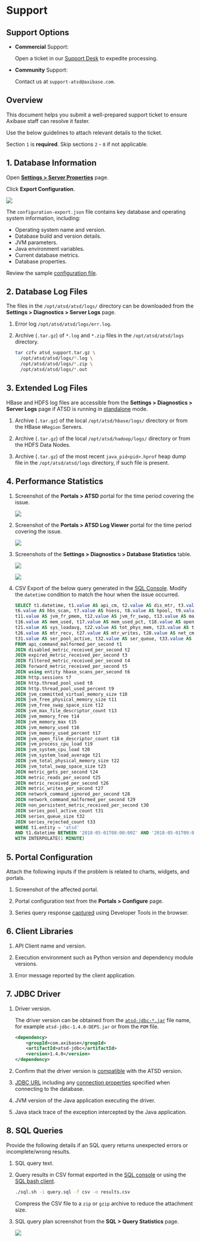 # Support

## Support Options

* **Commercial** Support:

  Open a ticket in our [Support Desk](https://axibase.zendesk.com/home) to expedite processing.

* **Community** Support:

  Contact us at `support-atsd@axibase.com`.

## Overview

This document helps you submit a well-prepared support ticket to ensure Axibase staff can resolve it faster.

Use the below guidelines to attach relevant details to the ticket.

Section `1` is **required**. Skip sections `2` - `8` if not applicable.

## 1. Database Information

Open [**Settings > Server Properties**](./server-properties.md) page.

Click **Export Configuration**.

![](./images/export-settings.png)

The `configuration-export.json` file contains key database and operating system information, including:

* Operating system name and version.
* Database build and version details.
* JVM parameters.
* Java environment variables.
* Current database metrics.
* Database properties.

Review the sample [configuration file](./resources/configuration-export.json).

## 2. Database Log Files

The files in the `/opt/atsd/atsd/logs/` directory can be downloaded from the **Settings > Diagnostics > Server Logs** page.

1. Error log `/opt/atsd/atsd/logs/err.log`.

2. Archive (`.tar.gz`) of `*.log` and `*.zip` files in the `/opt/atsd/atsd/logs` directory.

    ```bash
    tar czfv atsd_support.tar.gz \
      /opt/atsd/atsd/logs/*.log \
      /opt/atsd/atsd/logs/*.zip \
      /opt/atsd/atsd/logs/*.out
    ```

## 3. Extended Log Files

HBase and HDFS log files are accessible from the **Settings > Diagnostics > Server Logs** page if ATSD is running in [standalone](../installation/packages.md) mode.

1. Archive (`.tar.gz`) of the local `/opt/atsd/hbase/logs/` directory or from the HBase `HRegion` Servers.

2. Archive (`.tar.gz`) of the local `/opt/atsd/hadoop/logs/` directory or from the HDFS Data Nodes.

3. Archive (`.tar.gz`) of the most recent `java_pid<pid>.hprof` heap dump file in the `/opt/atsd/atsd/logs` directory, if such file is present.

## 4. Performance Statistics

1. Screenshot of the **Portals > ATSD** portal for the time period covering the issue.

    ![](./images/portal-atsd.png)

2. Screenshot of the **Portals > ATSD Log Viewer** portal for the time period covering the issue.

    ![](./images/portal-atsd-log-viewer.png)

3. Screenshots of the **Settings > Diagnostics > Database Statistics** table.

    ![](./images/portal-database-statistics-1.png)

    ![](./images/portal-database-statistics-2.png)

4. CSV Export of the below query generated in the [SQL Console](../sql/sql-console.md). Modify the `datetime` condition to match the hour when the issue occurred.

    ```sql
    SELECT t1.datetime, t1.value AS api_cm, t2.value AS dis_mtr, t3.value AS exp_mtr, t4.value AS flt_mtr, t5.value AS fwd_mtr,
    t6.value AS hbs_scan, t7.value AS hsess, t8.value AS hpool, t9.value AS hpool_pct, t10.value AS jvm_com_vs,
    t11.value AS jvm_fr_pmem, t12.value AS jvm_fr_swap, t13.value AS max_file, t14.value AS mem_free, t15.value AS mem_max,
    t16.value AS mem_used, t17.value AS mem_used_pct, t18.value AS open_file, t19.value AS proc_load, t20.value AS sys_cpu_load,
    t21.value AS sys_loadavg, t22.value AS tot_phys_mem, t23.value AS tot_swap, t24.value AS mtr_gets, t25.value AS mtr_reads,
    t26.value AS mtr_recv, t27.value AS mtr_writes, t28.value AS net_cmd_ign, t29.value AS net_cmd_malf, t30.value AS non_pers,
    t31.value AS ser_pool_active, t32.value AS ser_queue, t33.value AS ser_rejc
    FROM api_command_malformed_per_second t1
    JOIN disabled_metric_received_per_second t2
    JOIN expired_metric_received_per_second t3
    JOIN filtered_metric_received_per_second t4
    JOIN forward_metric_received_per_second t5
    JOIN using entity hbase_scans_per_second t6
    JOIN http.sessions t7
    JOIN http.thread_pool_used t8
    JOIN http.thread_pool_used_percent t9
    JOIN jvm_committed_virtual_memory_size t10
    JOIN jvm_free_physical_memory_size t11
    JOIN jvm_free_swap_space_size t12
    JOIN jvm_max_file_descriptor_count t13
    JOIN jvm_memory_free t14
    JOIN jvm_memory_max t15
    JOIN jvm_memory_used t16
    JOIN jvm_memory_used_percent t17
    JOIN jvm_open_file_descriptor_count t18
    JOIN jvm_process_cpu_load t19
    JOIN jvm_system_cpu_load t20
    JOIN jvm_system_load_average t21
    JOIN jvm_total_physical_memory_size t22
    JOIN jvm_total_swap_space_size t23
    JOIN metric_gets_per_second t24
    JOIN metric_reads_per_second t25
    JOIN metric_received_per_second t26
    JOIN metric_writes_per_second t27
    JOIN network_command_ignored_per_second t28
    JOIN network_command_malformed_per_second t29
    JOIN non_persistent_metric_received_per_second t30
    JOIN series_pool_active_count t31
    JOIN series_queue_size t32
    JOIN series_rejected_count t33
    WHERE t1.entity = 'atsd'
    AND t1.datetime BETWEEN '2018-05-01T08:00:00Z' AND '2018-05-01T09:00:00Z'
    WITH INTERPOLATE(1 MINUTE)
    ```

## 5. Portal Configuration

Attach the following inputs if the problem is related to charts, widgets, and portals.

1. Screenshot of the affected portal.

1. Portal configuration text from the **Portals > Configure** page.

1. Series query response [captured](https://github.com/axibase/charts/blob/master/troubleshooting/capture_response.md) using Developer Tools in the browser.

## 6. Client Libraries

1. API Client name and version.

1. Execution environment such as Python version and dependency module versions.

1. Error message reported by the client application.

## 7. JDBC Driver

1. Driver version.

    The driver version can be obtained from the [`atsd-jdbc-*.jar`](https://github.com/axibase/atsd-jdbc/releases) file name, for example `atsd-jdbc-1.4.0-DEPS.jar` or from the `POM` file.

    ```xml
    <dependency>
        <groupId>com.axibase</groupId>
        <artifactId>atsd-jdbc</artifactId>
        <version>1.4.0</version>
    </dependency>
    ```

1. Confirm that the driver version is [compatible](https://github.com/axibase/atsd-jdbc#compatibility) with the ATSD version.

1. [JDBC URL](https://github.com/axibase/atsd-jdbc#jdbc-url) including any [connection properties](https://github.com/axibase/atsd-jdbc#jdbc-connection-properties-supported-by-driver) specified when connecting to the database.

1. JVM version of the Java application executing the driver.

1. Java stack trace of the exception intercepted by the Java application.

## 8. SQL Queries

Provide the following details if an SQL query returns unexpected errors or incomplete/wrong results.

1. SQL query text.

1. Query results in CSV format exported in the [SQL console](../sql/sql-console.md#export) or using the [SQL bash client](../sql/client/README.md).

    ```bash
    ./sql.sh -i query.sql -f csv -o results.csv
    ```

    Compress the CSV file to a `zip` or `gzip` archive to reduce the attachment size.

1. SQL query plan screenshot from the **SQL > Query Statistics** page.

    ![](./images/sql-query-plan.png)